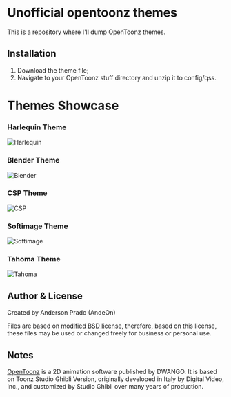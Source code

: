 # Unofficial opentoonz themes

This is a repository where I'll dump OpenToonz themes.

Installation
------------

1. Download the theme file;
2. Navigate to your OpenToonz stuff directory and unzip it to config/qss.

# Themes Showcase

### Harlequin Theme
![Harlequin](https://user-images.githubusercontent.com/11843239/126886998-5f6e7309-3cb0-49b2-ae5c-c763209eb77f.jpg)

### Blender Theme
![Blender](https://user-images.githubusercontent.com/11843239/128724750-e78da63b-35a1-47b5-9529-777137d7f379.jpg)

### CSP Theme
![CSP](https://user-images.githubusercontent.com/11843239/128229739-95218162-9f56-463f-8d47-0e351dc89e05.jpg)

### Softimage Theme
![Softimage](https://user-images.githubusercontent.com/11843239/129463493-d7da7958-dbfa-40b9-a936-0d677d5eb11e.jpg)

### Tahoma Theme
![Tahoma](https://user-images.githubusercontent.com/11843239/128724792-ae6016d5-e33a-4141-9b26-2509d360c5c7.jpg)



Author & License
-----------------
Created by Anderson Prado (AndeOn)

Files are based on [modified BSD license](./LICENSE.txt), therefore, based on this license, these files may be used or changed freely for business or personal use.

Notes
-----

[OpenToonz](https://opentoonz.github.io/) is a 2D animation software published by DWANGO. It is based on Toonz Studio Ghibli Version, originally developed in Italy by Digital Video, Inc., and customized by Studio Ghibli over many years of production.

